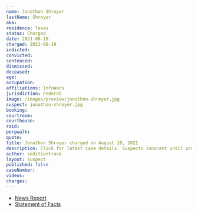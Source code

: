```yaml
---
name: Jonathon Shroyer
lastName: Shroyer
aka:
residence: Texas
status: Charged
date: 2021-08-19
charged: 2021-08-19
indicted:
convicted:
sentenced:
dismissed:
deceased:
age:
occupation:
affiliations: InfoWars
jurisdiction: Federal
image: /images/preview/jonathon-shroyer.jpg
suspect: jonathon-shroyer.jpg
booking:
courtroom:
courthouse:
raid:
perpwalk:
quote:
title: Jonathon Shroyer charged on August 19, 2021
description: Click for latest case details. Suspects innocent until proven guilty.
author: seditiontrack
layout: suspect
published: false
caseNumber:
videos:
charges:
---
```


- [News Report]()
- [Statement of Facts](https://extremism.gwu.edu/sites/g/files/zaxdzs2191/f/Jonathon%20Owen%20Shroyer%20Criminal%20Complaint%20and%20Statement%20of%20Facts.pdf)
